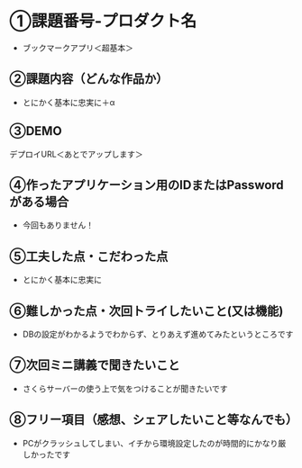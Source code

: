# ①課題番号-プロダクト名

- ブックマークアプリ＜超基本＞

## ②課題内容（どんな作品か）

- とにかく基本に忠実に＋α

## ③DEMO

デプロイURL＜あとでアップします＞

## ④作ったアプリケーション用のIDまたはPasswordがある場合

- 今回もありません！

## ⑤工夫した点・こだわった点

- とにかく基本に忠実に

## ⑥難しかった点・次回トライしたいこと(又は機能)

- DBの設定がわかるようでわからず、とりあえず進めてみたというところです

## ⑦次回ミニ講義で聞きたいこと

- さくらサーバーの使う上で気をつけることが聞きたいです

## ⑧フリー項目（感想、シェアしたいこと等なんでも）

- PCがクラッシュしてしまい、イチから環境設定したのが時間的にかなり厳しかったです

